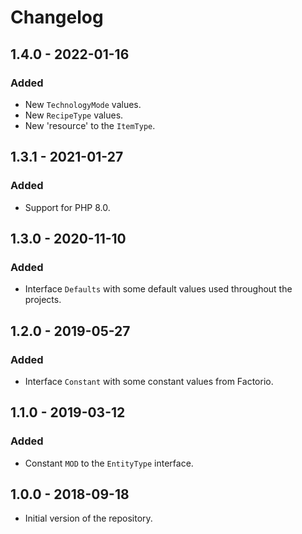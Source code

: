 # Changelog

## 1.4.0 - 2022-01-16

### Added

- New `TechnologyMode` values.
- New `RecipeType` values.
- New 'resource' to the `ItemType`.

## 1.3.1 - 2021-01-27

### Added

- Support for PHP 8.0.

## 1.3.0 - 2020-11-10

### Added

- Interface `Defaults` with some default values used throughout the projects.

## 1.2.0 - 2019-05-27

### Added

- Interface `Constant` with some constant values from Factorio.

## 1.1.0 - 2019-03-12

### Added

- Constant `MOD` to the `EntityType` interface.

## 1.0.0 - 2018-09-18

- Initial version of the repository.
